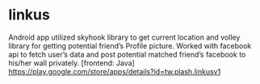 # linkus
Android app utilized skyhook library to get current location and volley library 
for getting potential friend’s Profile picture. 
Worked with facebook api to fetch user’s data and post potential 
matched friend’s facebook to his/her wall privately. [frontend: Java]  
https://play.google.com/store/apps/details?id=tw.plash.linkusv1

